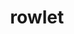 ---
id: 722
title: rowlet
types: [grass,flying]
image: https://raw.githubusercontent.com/PokeAPI/sprites/master/sprites/pokemon/722.png
---